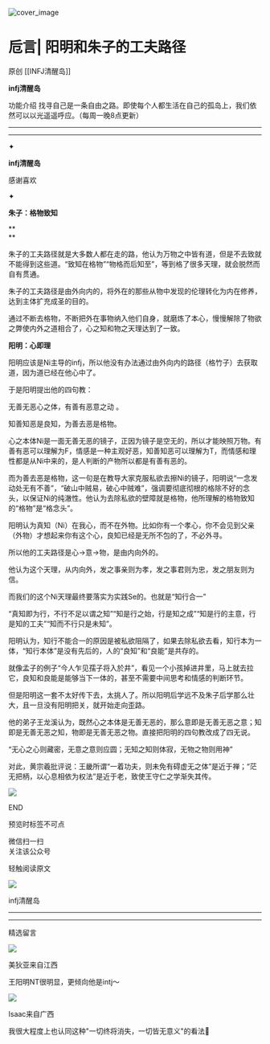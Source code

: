 ![cover_image](https://mmbiz.qlogo.cn/mmbiz_jpg/DZCdtia4bJxpy6Mc2Z6AGmQfia1OYcWzZd08EhphrCiaUBwxaTvyKVjUpulbkDFVgKqI8U1nwRuQweyKlMlmFnicicA/0?wx_fmt=jpeg)

#  卮言| 阳明和朱子的工夫路径

原创  [[INFJ清醒岛]]  

**infj清醒岛**



功能介绍  找寻自己是一条自由之路。即使每个人都生活在自己的孤岛上，我们依然可以以光遥遥呼应。（每周一晚8点更新）

__ __

__ _ _

✦

  

**infj清醒岛**

感谢喜欢

✦

  

**朱子：格物致知**

**  
**

朱子的工夫路径就是大多数人都在走的路，他认为万物之中皆有道，但是不去致就不能得到这些道。“致知在格物”“物格而后知至”，等到格了很多天理，就会脱然而自有贯通。

朱子的工夫路径是由外向内的，将外在的那些从物中发现的伦理转化为内在修养，达到主体扩充成圣的目的。

通过不断去格物，不断把外在事物纳入他们自身，就磨炼了本心，慢慢解除了物欲之弊使内外之道相合了，心之知和物之天理达到了一致。

  

  

**阳明：心即理**

阳明应该是Ni主导的infj，所以他没有办法通过由外向内的路径（格竹子）去获取道，因为道已经在他心中了。

于是阳明提出他的四句教：

无善无恶心之体，有善有恶意之动 。

知善知恶是良知，为善去恶是格物。

心之本体Ni是一面无善无恶的镜子，正因为镜子是空无的，所以才能映照万物。有善有恶可以理解为F，情感是一种主观好恶，知善知恶可以理解为T，而情感和理性都是从Ni中来的，是人判断的产物所以都是有善有恶的。

而为善去恶是格物，这一句是在教导大家克服私欲去擦Ni的镜子，阳明说“一念发动处无有不善”，“破山中贼易，破心中贼难”，强调要彻底彻根的格除不好的念头，以保证Ni的纯澈性。他认为去除私欲的壁障就是格物，他所理解的格物致知的“格物”是“格念头”。

阳明认为真知（Ni）在我心，而不在外物。比如你有一个孝心，你不会见到父亲（外物）才想起来你有这个心，良知已经是无所不包的了，不必外寻。

所以他的工夫路径是心→意→物，是由内向外的。

他认为这个天理，从内向外，发之事亲则为孝，发之事君则为忠，发之朋友则为信。

而我们的这个Ni天理最终要落实为实践Se的。也就是“知行合一”

“真知即为行，不行不足以谓之知”“知是行之始，行是知之成”“知是行的主意，行是知的工夫”“知而不行只是未知”。

阳明认为，知行不能合一的原因是被私欲阻隔了，如果去除私欲去看，知行本为一体，“知行本体”是没有先后的，人的“良知”和“良能”是共存的。

就像孟子的例子“今人乍见孺子将入於井”，看见一个小孩掉进井里，马上就去拉它，良知和良能是能够当下一体的，甚至不需要中间思考和情感的判断环节。

但是阳明这一套不太好传下去，太挑人了。所以阳明后学远不及朱子后学那么壮大，且一旦没有阳明把关，就开始走向歪路。

他的弟子王龙溪认为，既然心之本体是无善无恶的，那么意即是无善无恶之意；知即是无善无恶之知，物即是无善无恶之物。直接把阳明的四句教改成了四无说。

“无心之心则藏密，无意之意则应圆；无知之知则体寂，无物之物则用神”

对此，黄宗羲批评说：王畿所谓“一着功夫，则未免有碍虚无之体”是近于禅；“茫无把柄，以心息相依为权法”是近于老，致使王守仁之学渐失其传。

  

![](https://mmbiz.qpic.cn/mmbiz_gif/7FiadXCUBpqt43ySAFleQonQAWQDMwvCPOiaiaFlUYSG8ibicVqc4d5rBa4niaAWr9DmauJ43FCich2gaNDU6PiaKZQf6w/640?wx_fmt=gif)

END  

预览时标签不可点

微信扫一扫  
关注该公众号



轻触阅读原文

![](http://mmbiz.qpic.cn/mmbiz_png/DZCdtia4bJxpcRrqEcIicNn7icChObS1Eqm6u2hlN1LGAHvlMHZg6O2a3A47KdeC6IqvVTuryNZQpDFQ1LX3JvT9w/0?wx_fmt=png)

infj清醒岛







****



****





精选留言

![](http://mmsns.qpic.cn/mmsns/iaxNB5XaibCeLTYWIUGCYm7cS1kFxTx4ibUSEBZJ6VnOdXPDItJ9PaGRg/0)

美狄亚来自江西

王阳明NT很明显，更倾向他是intj～

![](http://mmsns.qpic.cn/mmsns/iaxNB5XaibCeLTYWIUGCYm7cS1kFxTx4ibUSEBZJ6VnOdXPDItJ9PaGRg/0)

Isaac来自广西

我很大程度上也认同这种"一切终将消失，一切皆无意义"的看法🤔

